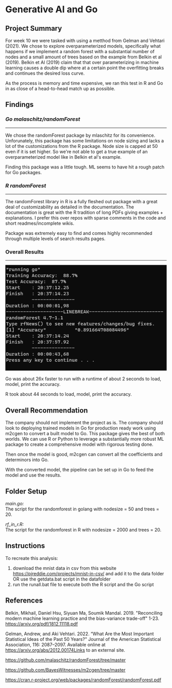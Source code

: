 

# Generative AI and Go

## Project Summary

For week 10 we were tasked with using a metthod from Gelman and Vehtari (2021). We chose to explore overparameterized models, specifically what happens if we implement a random forest with a substantial number of nodes and a small amount of trees based on the example from Belkin et al (2019). Belkin et Al (2019) claim that that over parameterizing in machine learning causes a double dip where at a certain point the overfitting breaks and continues the desired loss curve. 

As the process is memory and time expensive, we ran this test in R and Go in as close of a head-to-head match up as possible. 

## Findings

### *Go malaschitz/randomForest*
- - - -
We chose the randomForest package by mlaschitz for its convenience. Unforunately, this package has some limitations on node sizing and lacks a lot of the customizations from the R package. Node size is capped at 50 even if it is set higher. So we're not able to get a true example of an overparameterized model like in Belkin et al's example.

Finding this package was a little tough. ML seems to have hit a rough patch for Go packages. 

### *R randomForest*
- - - - 
The randomForest library in R is a fully fleshed out package with a great deal of customizability as detailed in the documentation. The documentation is great with the R tradition of long PDFs giving examples + explanations. I prefer this over repos with sparse comments in the code and short readmes/incomplete wikis. 

Package was extremely easy to find and comes highly recommended through multiple levels of search results pages.

### Overall Results
- - - -
![Alt text](image.png)

Go was about 26x faster to run with a runtime of about 2 seconds to load, model, print the accuracy.

R took about 44 seconds to load, model, print the accuracy.


## Overall Recommendation

The company should not implement the project as is. The company should look to deploying trained models in Go for production ready work using m2cgen to convert a built model to Go. This package gives the best of both worlds. We can use R or Python to leverage a substantially more robust ML package to create a comprehensive model with rigorous testing done.

Then once the model is good, m2cgen can convert all the coefficients and determinors into Go.

With the converted model, the pipeline can be set up in Go to feed the model and use the results. 



## Folder Setup


*main.go:* \
The script for the randomforest in golang with nodesize = 50 and trees = 20.

*rf_in_r.R:* \
The script for the randomforest in R with nodesize = 2000 and trees = 20.




## Instructions

To recreate this analysis:

1. download the mnist data in csv from this website https://pjreddie.com/projects/mnist-in-csv/ and add it to the data folder OR use the getdata.bat script in the datafolder
2. run the runall.bat file to execute both the R script and the Go script

## References

Belkin, Mikhail, Daniel Hsu, Siyuan Ma, Soumik Mandal. 2019. "Reconciling modern machine learning practice and the bias-variance trade-off" 1-23. https://arxiv.org/pdf/1812.11118.pdf

Gelman, Andrew, and Aki Vehtari. 2022. “What Are the Most Important Statistical Ideas of the Past 50 Years?" Journal of the American Statistical Association, 116: 2087–2097. Available online at https://arxiv.org/abs/2012.00174Links to an external site.


https://github.com/malaschitz/randomForest/tree/master

https://github.com/BayesWitnesses/m2cgen/tree/master

https://cran.r-project.org/web/packages/randomForest/randomForest.pdf